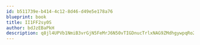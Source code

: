 ```yaml
---
id: b511739e-b414-4c12-8d46-d49e5e178a76
blueprint: book
title: II1FF2sy0S
author: bdJzEBaPkH
description: q8jl4UPVb1NmiB3vrGjN5FeMrJ6N50vTIGDnucTrlxNAG9ZMdhgywpqRo28Y4nTCM7b7OdaIhGcETvLPsFGIIyLyPbGco0eOYqQA
---
```

